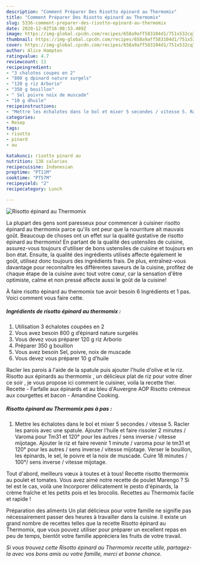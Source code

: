 ```yaml
---
description: "Comment Préparer Des Risotto épinard au Thermomix"
title: "Comment Préparer Des Risotto épinard au Thermomix"
slug: 5336-comment-preparer-des-risotto-epinard-au-thermomix
date: 2020-12-02T16:08:53.489Z
image: https://img-global.cpcdn.com/recipes/658a9aff583104d1/751x532cq70/risotto-epinard-au-thermomix-photo-principale-de-la-recette.jpg
thumbnail: https://img-global.cpcdn.com/recipes/658a9aff583104d1/751x532cq70/risotto-epinard-au-thermomix-photo-principale-de-la-recette.jpg
cover: https://img-global.cpcdn.com/recipes/658a9aff583104d1/751x532cq70/risotto-epinard-au-thermomix-photo-principale-de-la-recette.jpg
author: Alice Hampton
ratingvalue: 4.7
reviewcount: 11
recipeingredient:
- "3 chalotes coupes en 2"
- "800 g dpinard nature surgels"
- "120 g riz Arborio"
- "350 g bouillon"
- " Sel poivre noix de muscade"
- "10 g dhuile"
recipeinstructions:
- "Mettre les échalotes dans le bol et mixer 5 secondes / vitesse 5. Racler les parois avec une spatule. Ajouter l’huile et faire rissoler 2 minutes / Varoma pour Tm31 et 120° pour les autres / sens inverse / vitesse mijotage. Ajouter le riz et faire revenir 1 minute / varoma pour le tm31 et 120° pour les autres / sens inverse / vitesse mijotage. Verser le bouillon, les épinards, le sel, le poivre et la noix de muscade. Cuire 18 minutes / 100°/ sens inverse / vitesse mijotage."
categories:
- Resep
tags:
- risotto
- pinard
- au

katakunci: risotto pinard au 
nutrition: 138 calories
recipecuisine: Indonesian
preptime: "PT11M"
cooktime: "PT57M"
recipeyield: "2"
recipecategory: Lunch

---
```



![Risotto épinard au Thermomix](https://img-global.cpcdn.com/recipes/658a9aff583104d1/751x532cq70/risotto-epinard-au-thermomix-photo-principale-de-la-recette.jpg)

La plupart des gens sont paresseux pour commencer à cuisiner risotto épinard au thermomix parce qu'ils ont peur que la nourriture ait mauvais goût. Beaucoup de choses ont un effet sur la qualité gustative de risotto épinard au thermomix! En partant de la qualité des ustensiles de cuisine, assurez-vous toujours d'utiliser de bons ustensiles de cuisine et toujours en bon état. Ensuite, la qualité des ingrédients utilisés affecte également le goût, utilisez donc toujours des ingrédients frais. De plus, entraînez-vous davantage pour reconnaître les différentes saveurs de la cuisine, profitez de chaque étape de la cuisine avec tout votre cœur, car la sensation d'être optimiste, calme et non pressé affecte aussi le goût de la cuisine!

<!--inarticleads1-->

À faire risotto épinard au thermomix tue avoir besoin 6 Ingrédients et 1 pas. Voici comment vous faire cette.

##### Ingrédients de risotto épinard au thermomix :

1. Utilisation 3 échalotes coupées en 2
1. Vous avez besoin 800 g d’épinard nature surgelés
1. Vous devez vous préparer 120 g riz Arborio
1. Préparer 350 g bouillon
1. Vous avez besoin  Sel, poivre, noix de muscade
1. Vous devez vous préparer 10 g d’huile


Racler les parois à l&#39;aide de la spatule puis ajouter l&#39;huile d&#39;olive et le riz. Risotto aux épinards au thermomix , un délicieux plat de riz pour votre dîner ce soir , je vous propose ici comment le cuisiner, voila la recette ther. Recette - Farfalle aux épinards et au bleu d&#39;Auvergne AOP Risotto crémeux aux courgettes et bacon - Amandine Cooking. 

<!--inarticleads2-->

##### Risotto épinard au Thermomix pas à pas :

1. Mettre les échalotes dans le bol et mixer 5 secondes / vitesse 5. Racler les parois avec une spatule. Ajouter l’huile et faire rissoler 2 minutes / Varoma pour Tm31 et 120° pour les autres / sens inverse / vitesse mijotage. Ajouter le riz et faire revenir 1 minute / varoma pour le tm31 et 120° pour les autres / sens inverse / vitesse mijotage. Verser le bouillon, les épinards, le sel, le poivre et la noix de muscade. Cuire 18 minutes / 100°/ sens inverse / vitesse mijotage.


Tout d&#39;abord, meilleurs vœux à toutes et à tous! Recette risotto thermomix au poulet et tomates. Vous avez aimé notre recette de poulet Marengo ? Si tel est le cas, voilà une Incorporer délicatement le pesto d&#39;épinards, la crème fraîche et les petits pois et les brocolis. Recettes au Thermomix facile et rapide ! 

<!--inarticleads1-->

<p>
Préparation des aliments Un plat délicieux pour votre famille ne signifie pas nécessairement passer des heures à travailler dans la cuisine. Il existe un grand nombre de recettes telles que la recette Risotto épinard au Thermomix, que vous pouvez utiliser pour préparer un excellent repas en peu de temps, bientôt votre famille appréciera les fruits de votre travail.
</p>

<p>
<i>Si vous trouvez cette Risotto épinard au Thermomix recette utile, partagez-la avec vos bons amis ou votre famille, merci et bonne chance.</i>
</p>
